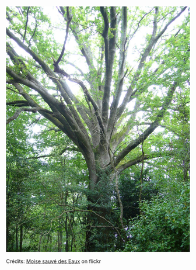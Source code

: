 ![Lilian](/images/2022-12-27.jpg)

Crédits: [Moise sauvé des Eaux](https://www.flickr.com/people/sovedeso/) on flickr